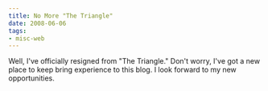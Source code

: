 ```yaml
---
title: No More "The Triangle"
date: 2008-06-06
tags:
- misc-web
---
```

Well, I've officially resigned from "The Triangle."  Don't worry, I've got a new place to keep bring experience to this blog.  I look forward to my new opportunities.
